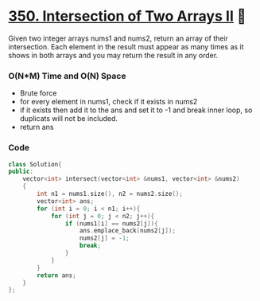 # [350. Intersection of Two Arrays II](https://leetcode.com/problems/intersection-of-two-arrays-ii/) 🌟

Given two integer arrays nums1 and nums2, return an array of their intersection. Each element in the result must appear as many times as it shows in both arrays and you may return the result in any order.

### O(N\*M) Time and O(N) Space

- Brute force
- for every element in nums1, check if it exists in nums2
- if it exists then add it to the ans and set it to -1 and break inner loop, so duplicats will not be included.
- return ans

### Code

```cpp
class Solution{
public:
    vector<int> intersect(vector<int> &nums1, vector<int> &nums2)
    {
        int n1 = nums1.size(), n2 = nums2.size();
        vector<int> ans;
        for (int i = 0; i < n1; i++){
            for (int j = 0; j < n2; j++){
                if (nums1[i] == nums2[j]){
                    ans.emplace_back(nums2[j]);
                    nums2[j] = -1;
                    break;
                }
            }
        }
        return ans;
    }
};
```
